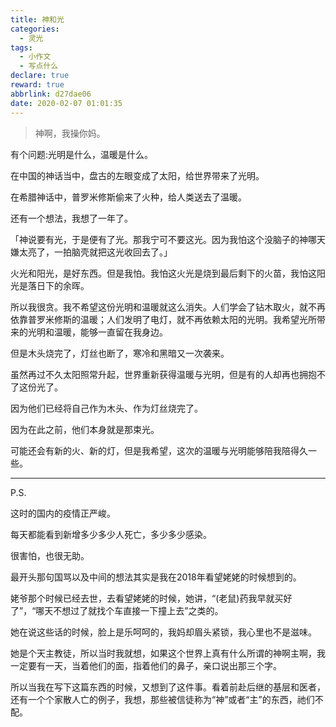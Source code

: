 ```yaml
---
title: 神和光
categories:
  - 灵光
tags:
  - 小作文
  - 写点什么
declare: true
reward: true
abbrlink: d27dae06
date: 2020-02-07 01:01:35
---
```

> 神啊，我操你妈。

<!--more-->

有个问题:光明是什么，温暖是什么。

在中国的神话当中，盘古的左眼变成了太阳，给世界带来了光明。

在希腊神话中，普罗米修斯偷来了火种，给人类送去了温暖。

还有一个想法，我想了一年了。

「神说要有光，于是便有了光。那我宁可不要这光。因为我怕这个没脑子的神哪天嫌太亮了，一拍脑壳就把这光收回去了。」

火光和阳光，是好东西。但是我怕。我怕这火光是烧到最后剩下的火苗，我怕这阳光是落日下的余晖。

所以我很贪。我不希望这份光明和温暖就这么消失。人们学会了钻木取火，就不再依靠普罗米修斯的温暖；人们发明了电灯，就不再依赖太阳的光明。我希望光所带来的光明和温暖，能够一直留在我身边。

但是木头烧完了，灯丝也断了，寒冷和黑暗又一次袭来。

虽然再过不久太阳照常升起，世界重新获得温暖与光明，但是有的人却再也拥抱不了这份光了。

因为他们已经将自己作为木头、作为灯丝烧完了。

因为在此之前，他们本身就是那束光。

可能还会有新的火、新的灯，但是我希望，这次的温暖与光明能够陪我陪得久一些。

---

P.S.

这时的国内的疫情正严峻。

每天都能看到新增多少多少人死亡，多少多少感染。

很害怕，也很无助。

最开头那句国骂以及中间的想法其实是我在2018年看望姥姥的时候想到的。

姥爷那个时候已经去世，去看望姥姥的时候，她讲，“(老鼠)药我早就买好了”，“哪天不想过了就找个车直接一下撞上去”之类的。

她在说这些话的时候，脸上是乐呵呵的，我妈却眉头紧锁，我心里也不是滋味。

她是个天主教徒，所以当时我就想，如果这个世界上真有什么所谓的神啊主啊，我一定要有一天，当着他们的面，指着他们的鼻子，亲口说出那三个字。

所以当我在写下这篇东西的时候，又想到了这件事。看着前赴后继的基层和医者，还有一个个家散人亡的例子，我想，那些被信徒称为“神”或者“主”的东西，祂们不配。